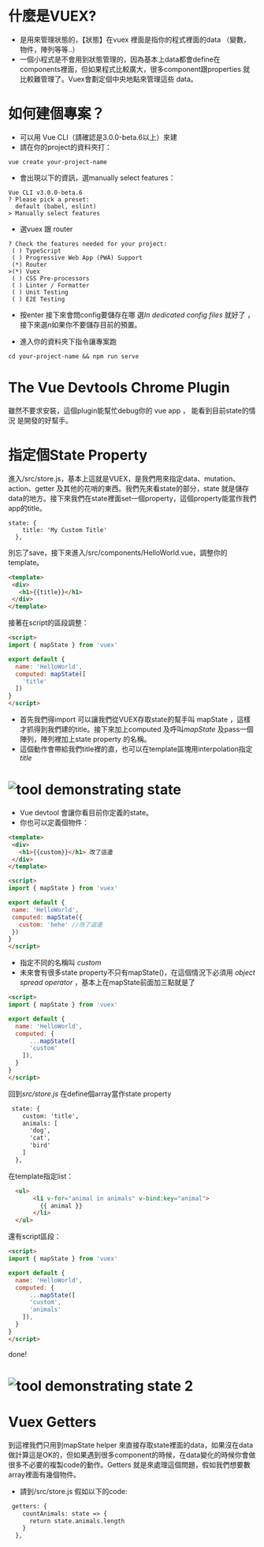 # 什麼是VUEX?

- 是用來管理狀態的，【狀態】在vuex 裡面是指你的程式裡面的data （變數，物件，陣列等等..）
- 一個小程式是不會用到狀態管理的，因為基本上data都會define在components裡面，但如果程式比較廣大，很多component跟properties 就比較難管理了。Vuex會劃定個中央地點來管理這些 data。

# 如何建個專案？

- 可以用 Vue CLI（請確認是3.0.0-beta.6以上）來建 
- 請在你的project的資料夾打：

```console
vue create your-project-name
```

- 會出現以下的資訊，選manually select features：

```console
Vue CLI v3.0.0-beta.6
? Please pick a preset:
  default (babel, eslint)
> Manually select features
```

- 選vuex 跟 router 

```
? Check the features needed for your project:
 ( ) TypeScript
 ( ) Progressive Web App (PWA) Support
 (*) Router
>(*) Vuex
 ( ) CSS Pre-processors
 ( ) Linter / Formatter
 ( ) Unit Testing
 ( ) E2E Testing
```
- 按enter 接下來會問config要儲存在哪 選*In dedicated config files* 就好了 ， 接下來選*n*如果你不要儲存目前的預置。

- 進入你的資料夾下指令讓專案跑

```
cd your-project-name && npm run serve
```

# The Vue Devtools Chrome Plugin
雖然不要求安裝，這個plugin能幫忙debug你的 vue app ， 能看到目前state的情況 是開發的好幫手。

# 指定個State Property
進入/src/store.js，基本上這就是VUEX，是我們用來指定data、mutation、action、getter 及其他的花哨的東西。我們先來看state的部分，state 就是儲存data的地方。接下來我們在state裡面set一個property，這個property能當作我們app的title。

```
state: {
    title: 'My Custom Title'
  },
```
 別忘了save，接下來進入/src/components/HelloWorld.vue，調整你的template。
 ```html
 <template>
  <div>
    <h1>{{title}}</h1>
  </div>
</template>
```
接著在script的區段調整：
```html
<script>
import { mapState } from 'vuex'

export default {
  name: 'HelloWorld',
  computed: mapState([
    'title'
  ]) 
}
</script>
```
- 首先我們得import 可以讓我們從VUEX存取state的幫手叫 mapState ，這樣才抓得到我們建的title。接下來加上computed 及呼叫*mapState* 及pass一個陣列，陣列裡加上state property 的名稱。
- 這個動作會帶給我們title裡的直，也可以在template區塊用interpolation指定*title*
# ![tool demonstrating state](https://github.com/weily10/projects/blob/master/vuex/images/Screen%20Shot%202018-05-25%20at%2011.16.27.png)

- Vue devtool 會讓你看目前你定義的state。
- 你也可以定義個物件：
 ```html
<template>
  <div>
    <h1>{{custom}}</h1> 改了這邊
  </div>
</template>

<script>
import { mapState } from 'vuex'

export default {
  name: 'HelloWorld',
  computed: mapState({
    custom: 'hehe' //改了這邊
  })
}
</script>
```
- 指定不同的名稱叫 *custom*
- 未來會有很多state property不只有mapState()，在這個情況下必須用 *object spread operator* ，基本上在mapState前面加三點就是了

```html
<script>
import { mapState } from 'vuex'

export default {
  name: 'HelloWorld',
  computed: {
      ...mapState([
      'custom'
    ]),
  }
}
</script>
```
回到*src/store.js* 在define個array當作state property

```html
 state: {
    custom: 'title',
    animals: [
      'dog',
      'cat',
      'bird'
    ]
  },
```
在template指定list：
```html
  <ul>
       <li v-for="animal in animals" v-bind:key="animal">
         {{ animal }}
       </li>
  </ul>
```
還有script區段：
```html
<script>
import { mapState } from 'vuex'

export default {
  name: 'HelloWorld',
  computed: {
      ...mapState([
      'custom',
      'animals'
    ]),
  }
}
</script>
```
done!
# ![tool demonstrating state 2](https://github.com/weily10/projects/blob/master/vuex/images/Screen%20Shot%202018-05-25%20at%2015.28.32.png)

# Vuex Getters
到這裡我們只用到mapState helper 來直接存取state裡面的data，如果沒在data做計算這是OK的，但如果遇到很多component的時候，在data變化的時候你會做很多不必要的複製code的動作。Getters 就是來處理這個問題，假如我們想要數array裡面有幾個物件。
- 請到/src/store.js 假如以下的code:

```html
 getters: {
    countAnimals: state => {
      return state.animals.length
    }
  },
```

